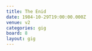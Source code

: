 ```yaml
---
title: The Enid
date: 1984-10-29T19:00:00.000Z
venue: v2
categories: gig
board: 8
layout: gig
---
```

